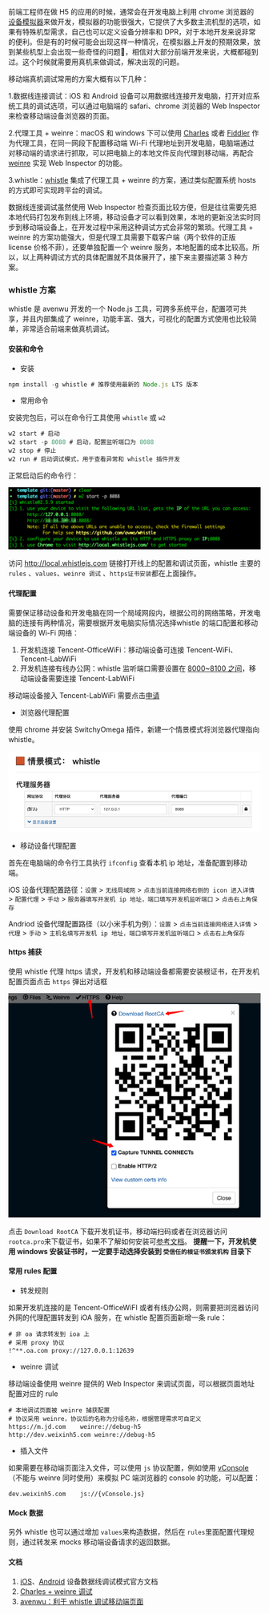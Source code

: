 前端工程师在做 H5 的应用的时候，通常会在开发电脑上利用 chrome 浏览器的[设备模拟器](https://developers.google.com/web/tools/chrome-devtools/device-mode)来做开发，模拟器的功能很强大，它提供了大多数主流机型的选项，如果有特殊机型需求，自己也可以定义设备分辨率和 DPR，对于本地开发来说非常的便利。但是有的时候可能会出现这样一种情况，在模拟器上开发的预期效果，放到某些机型上会出现一些奇怪的问题，相信对大部分前端开发来说，大概都碰到过。这个时候就需要用真机来做调试，解决出现的问题。



移动端真机调试常用的方案大概有以下几种：

1.数据线连接调试：iOS 和 Android 设备可以用数据线连接开发电脑，打开对应系统工具的调试选项，可以通过电脑端的 safari、chrome 浏览器的 Web Inspector 来检查移动端设备浏览器的页面。

2.代理工具 + weinre：macOS 和 windows 下可以使用 [Charles](https://www.charlesproxy.com/) 或者 [Fiddler](https://www.telerik.com/fiddler) 作为代理工具，在同一网段下配置移动端 Wi-Fi 代理地址到开发电脑，电脑端通过对移动端的请求进行抓取，可以把电脑上的本地文件反向代理到移动端，再配合 [weinre](https://github.com/nupthale/weinre) 实现 Web Inspector 的功能。

3.whistle：[whistle](https://wproxy.org/whistle/) 集成了代理工具 + weinre 的方案，通过类似配置系统 hosts 的方式即可实现跨平台的调试。



数据线连接调试虽然使用 Web Inspector 检查页面比较方便，但是往往需要先把本地代码打包发布到线上环境，移动设备才可以看到效果，本地的更新没法实时同步到移动端设备上，在开发过程中采用这种调试方式会非常的繁琐。代理工具 + weinre 的方案功能强大，但是代理工具需要下载客户端（两个软件的正版 license 价格不菲），还要单独配置一个 weinre 服务，本地配置的成本比较高。所以，以上两种调试方式的具体配置就不具体展开了，接下来主要描述第 3 种方案。

### whistle 方案

whistle 是 avenwu 开发的一个 Node.js 工具，可跨多系统平台，配置项可共享，并且内部集成了 weinre，功能丰富、强大，可视化的配置方式使用也比较简单，非常适合前端来做真机调试。

#### 安装和命令

- 安装

```js
npm install -g whistle # 推荐使用最新的 Node.js LTS 版本
```



- 常用命令

安装完包后，可以在命令行工具使用 `whistle` 或 `w2` 

```js
w2 start # 启动
w2 start -p 8088 # 启动，配置监听端口为 8088
w2 stop # 停止
w2 run # 启动调试模式，用于查看异常和 whistle 插件开发
```

正常启动后的命令行：

![whistle-start](./media/whistle-start.png)

访问 http://local.whistlejs.com 链接打开线上的配置和调试页面，whistle 主要的`rules` 、`values`、`weinre 调试` 、`https证书安装`都在上面操作。

#### 代理配置

需要保证移动设备和开发电脑在同一个局域网段内，根据公司的网络策略，开发电脑的连接有两种情况，需要根据开发电脑实际情况选择whistle 的端口配置和移动端设备的 Wi-Fi 网络：

1. 开发机连接 Tencent-OfficeWiFi：移动端设备可连接 Tencent-WiFi、Tencent-LabWiFi
2. 开发机连接有线办公网：whistle 监听端口需要设置在 [8000~8100 之间](http://8000.oa.com/#/article?id=KB201611220021&from=km_search)，移动端设备需要连接 Tencent-LabWiFi

移动端设备接入 Tencent-LabWiFi 需要点击[申请](http://8000.oa.com/#/LabWifiApply/747)



- 浏览器代理配置

使用 chrome 并安装 SwitchyOmega 插件，新建一个情景模式将浏览器代理指向 whistle。

![switchOmega](./media/switchOmega.png)

- 移动设备代理配置

首先在电脑端的命令行工具执行 `ifconfig` 查看本机 ip 地址，准备配置到移动端。

iOS 设备代理配置路径：`设置` > `无线局域网` > `点击当前连接网络右侧的 icon 进入详情` > `配置代理` > `手动` > `服务器填写开发机 ip 地址，端口填写开发机监听端口`  > `点击右上角保存`

Andriod 设备代理配置路径（以小米手机为例）：`设置` > `点击当前连接网络进入详情` > `代理` > `手动` > `主机名填写开发机 ip 地址，端口填写开发机监听端口` > `点击右上角保存` 



#### https 捕获

使用 whistle 代理 https 请求，开发机和移动端设备都需要安装根证书，在开发机配置页面点击 `https` 弹出对话框

![https](./media/https.png)

点击 `Download RootCA` 下载开发机证书，移动端扫码或者在浏览器访问 `rootca.pro`来下载证书，如果不了解如何安装可[参考文档](http://wproxy.org/whistle/webui/https.html)。 **提醒一下，开发机使用 windows 安装证书时，一定要手动选择安装到 `受信任的根证书颁发机构` 目录下** 

#### 常用 rules 配置

- 转发规则

如果开发机连接的是 Tencent-OfficeWiFI 或者有线办公网，则需要把浏览器访问外网的代理配置转发到 iOA 服务，在 whistle 配置页面新增一条 rule：

```shell
# 非 oa 请求转发到 ioa 上
# 采用 proxy 协议
!^**.oa.com	proxy://127.0.0.1:12639
```

- weinre 调试

移动端设备使用 weinre 提供的 Web Inspector 来调试页面，可以根据页面地址配置对应的 rule

```shell
# 本地调试页面被 weinre 捕获配置
# 协议采用 weinre，协议后的名称为分组名称，根据管理需求可自定义
https://m.jd.com	weinre://debug-h5
http://dev.weixinh5.com	weinre://debug-h5
```



- 插入文件

如果需要在移动端页面注入文件，可以使用 `js` 协议配置，例如使用 [vConsole](https://github.com/Tencent/vConsole)（不能与 weinre 同时使用）来模拟 PC 端浏览器的 console 的功能，可以配置：

```shell
dev.weixinh5.com	js://{vConsole.js}
```



#### Mock 数据

另外 whistle 也可以通过增加 `values`来构造数据，然后在 `rules`里面配置代理规则，通过转发来 mocks 移动端设备请求的返回数据。



#### 文档

1. [iOS](https://developer.apple.com/library/archive/documentation/AppleApplications/Conceptual/Safari_Developer_Guide/GettingStarted/GettingStarted.html)、[Android](https://developers.google.com/web/tools/chrome-devtools/remote-debugging) 设备数据线调试模式官方文档
2. [Charles + weinre 调试](https://www.cnblogs.com/hustskyking/p/remote-debug-in-mobile-development.html)
3. [avenwu：利于 whistle 调试移动端页面](https://juejin.im/post/5ad5f471518825557e78e623)

